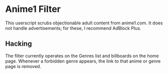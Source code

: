 Anime1 Filter
=============

This userscript scrubs objectionable adult content from anime1.com. It does not handle advertisements; for these, I recommend AdBlock Plus.

Hacking
-------
The filter currently operates on the Genres list and billboards on the home page. Whenever a forbidden genre appears, the link to that anime or genre page is removed.
